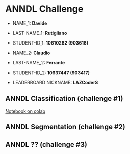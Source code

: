 # ANNDL Challenge

* NAME_1: __Davide__
* LAST-NAME_1: __Rutigliano__
* STUDENT-ID_1: __10610282 (903616)__

* NAME_2: __Claudio__
* LAST-NAME_2: __Ferrante__
* STUDENT-ID_2: __10637447 (903417)__

* LEADERBOARD NICKNAME: __LAZCoderS__

## ANNDL Classification (challenge #1)

[Notebook on colab](https://colab.research.google.com/drive/1jrmlxVuf0dM_M7X2GLp5xV3OR3_ps-uW)

## ANNDL Segmentation (challenge #2)

## ANNDL ?? (challenge #3)
